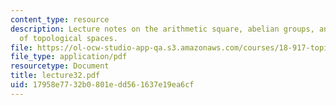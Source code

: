 ```yaml
---
content_type: resource
description: Lecture notes on the arithmetic square, abelian groups, and the rationalization
  of topological spaces.
file: https://ol-ocw-studio-app-qa.s3.amazonaws.com/courses/18-917-topics-in-algebraic-topology-the-sullivan-conjecture-fall-2007/17958e7732b0801edd561637e19ea6cf_lecture32.pdf
file_type: application/pdf
resourcetype: Document
title: lecture32.pdf
uid: 17958e77-32b0-801e-dd56-1637e19ea6cf
---
```

